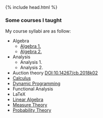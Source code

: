 {% include head.html %}
### Some courses I taught
My course syllabi are as follow:
- Algebra
  - [Algebra 1.](/algebra-1)
  - [Algebra 2.](/algebra-2)
- Analysis
  - Analysis 1.
  - Analysis 2.
- Auction theory [DOI:10.14267/cb.2018k02](http://unipub.lib.uni-corvinus.hu/3651/)
- [Calculus](/calculus)
- [Dynamic Programming](/dinamikusprogramozas)
- Functional Analysis
- LaTeX
- [Linear Algebra](/linear-algebra)
- [Measure Theory](/mertekelmelet)
- [Probability Theory](/probability)
